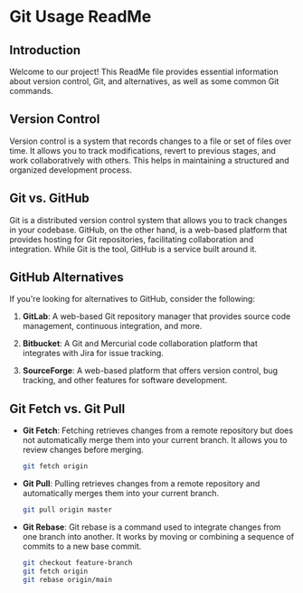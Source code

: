 # Git Usage ReadMe

## Introduction

Welcome to our project! This ReadMe file provides essential information about version control, Git, and alternatives, as well as some common Git commands.

## Version Control

Version control is a system that records changes to a file or set of files over time. It allows you to track modifications, revert to previous stages, and work collaboratively with others. This helps in maintaining a structured and organized development process.

## Git vs. GitHub

Git is a distributed version control system that allows you to track changes in your codebase. GitHub, on the other hand, is a web-based platform that provides hosting for Git repositories, facilitating collaboration and integration. While Git is the tool, GitHub is a service built around it.

## GitHub Alternatives

If you're looking for alternatives to GitHub, consider the following:

1. **GitLab**: A web-based Git repository manager that provides source code management, continuous integration, and more.

2. **Bitbucket**: A Git and Mercurial code collaboration platform that integrates with Jira for issue tracking.

3. **SourceForge**: A web-based platform that offers version control, bug tracking, and other features for software development.

## Git Fetch vs. Git Pull

- **Git Fetch**: Fetching retrieves changes from a remote repository but does not automatically merge them into your current branch. It allows you to review changes before merging.

  ```bash
  git fetch origin

  ```

- **Git Pull**: Pulling retrieves changes from a remote repository and automatically merges them into your current branch.

  ```bash
  git pull origin master

  ```

- **Git Rebase**: Git rebase is a command used to integrate changes from one branch into another. It works by moving or combining a sequence of commits to a new base commit.

  ```bash
  git checkout feature-branch
  git fetch origin
  git rebase origin/main
  ```
